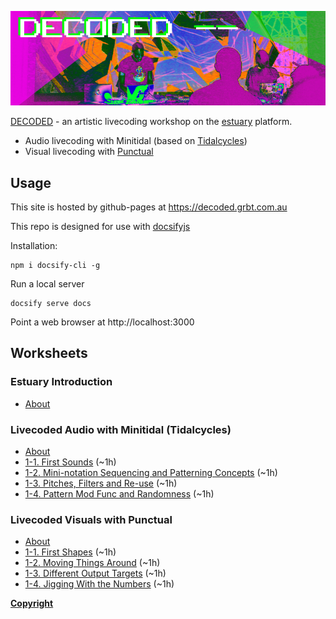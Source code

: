 !['DECODED Banner](/docs/assets/images/antonio_3_banner.png)

[DECODED](https://decoded.grbt.com.au) - an artistic livecoding workshop on the [estuary](https://estuary.mcmaster.ca) platform. 

 - Audio livecoding with Minitidal (based on [Tidalcycles](https://tidalcycles.org/))
 - Visual livecoding with [Punctual](https://github.com/dktr0/punctual)

## Usage

This site is hosted by github-pages at https://decoded.grbt.com.au

This repo is designed for use with [docsifyjs](https://docsify.js.org/)

Installation:

```
npm i docsify-cli -g
```

Run a local server

```
docsify serve docs
```

Point a web browser at http://localhost:3000

## Worksheets

### Estuary Introduction

 - [About](/docs/estuary/README.md)

### Livecoded Audio with Minitidal (Tidalcycles)

 - [About](/docs/minitidal/)
 - [1-1. First Sounds](/docs/docs/minitidal/1-1.md) (~1h)
 - [1-2. Mini-notation Sequencing and Patterning Concepts](/docs/minitidal/1-2.md) (~1h)
 - [1-3. Pitches, Filters and Re-use](/docs/minitidal/1-3.md) (~1h)
 - [1-4. Pattern Mod Func and Randomness](/docs/minitidal/1-4.md) (~1h)

### Livecoded Visuals with Punctual

 - [About](/docs/punctual/)
 - [1-1. First Shapes](/docs/punctual/1-1.md) (~1h)
 - [1-2. Moving Things Around](/docs/punctual/1-2.md) (~1h)
 - [1-3. Different Output Targets](/docs/punctual/1-3.md) (~1h)
 - [1-4. Jigging With the Numbers](/docs/punctual/1-4.md) (~1h)

**[Copyright](COPYRIGHT.md)**
